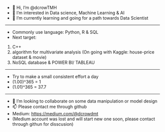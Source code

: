 - 👋 Hi, I’m @dcrowTMH
- 👀 I’m interested in Data science, Machine Learning & AI
- 🌱 I’m currently learning and going for a path towards Data Scientist
--------------------------------------------------------------------------------------------------
- Commonly use language: Python, R & SQL
- Next target: 
1) C++ 
2) algorithm for multivariate analysis (On going with Kaggle: house-price dataset & movie)
3) NoSQL database & POWER BI/ TABLEAU 
--------------------------------------------------------------------------------------------------
- Try to make a small consistent effort a day
- (1.00)^365 = 1
- (1.01)^365 = 37.7
--------------------------------------------------------------------------------------------------
- 💞️ I’m looking to collaborate on some data manipulation or model design
- 📫 Please contact me through github
- Medium: https://medium.com/@dcrowdmt
- (Medium account was lost and will start new one soon, please contact through githun for disscusion)
